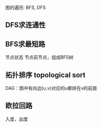 图的遍历: BFS, DFS

## DFS求连通性

## BFS求最短路
节点状态
节点前节点，组成BFS树

## 拓扑排序 topological sort
DAG：图中有向边(u,v)对应的u都排在v的前面

## 欧拉回路
入度，出度
